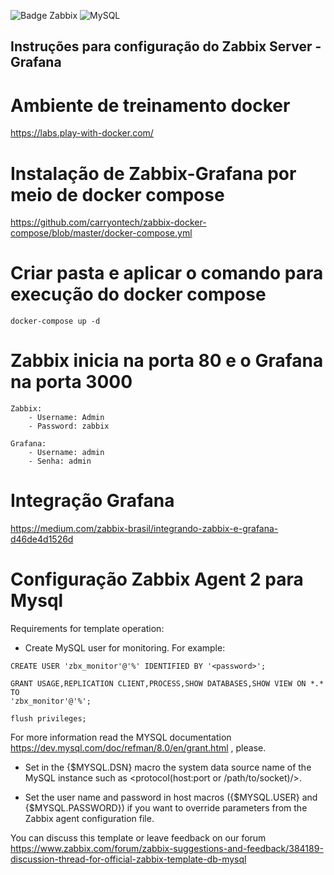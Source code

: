 ![Badge Zabbix](http://img.shields.io/static/v1?label=STATUS&message=Zabbix&color=RED&style=for-the-badge)
![MySQL](https://img.shields.io/badge/mysql-%2300f.svg?style=for-the-badge&logo=mysql&logoColor=white)

## Instruções para configuração do Zabbix Server - Grafana

# Ambiente de treinamento docker
https://labs.play-with-docker.com/


# Instalação de Zabbix-Grafana por meio de docker compose 
https://github.com/carryontech/zabbix-docker-compose/blob/master/docker-compose.yml

# Criar pasta e aplicar o comando para execução do docker compose
```
docker-compose up -d
```

# Zabbix inicia na porta 80 e o Grafana na porta 3000
```
Zabbix:
	- Username: Admin
	- Password: zabbix
```	

```
Grafana:
	- Username: admin
	- Senha: admin
```



# Integração Grafana

https://medium.com/zabbix-brasil/integrando-zabbix-e-grafana-d46de4d1526d

# Configuração Zabbix Agent 2 para Mysql
Requirements for template operation:

* Create MySQL user for monitoring. For example:
```
CREATE USER 'zbx_monitor'@'%' IDENTIFIED BY '<password>';
```
```
GRANT USAGE,REPLICATION CLIENT,PROCESS,SHOW DATABASES,SHOW VIEW ON *.* TO
'zbx_monitor'@'%';
```
```
flush privileges;
```	
For more information read the MYSQL documentation https://dev.mysql.com/doc/refman/8.0/en/grant.html , please. 
	
* Set in the {$MYSQL.DSN} macro the system data source name of the MySQL instance such as <protocol(host:port or /path/to/socket)/>.
	
* Set the user name and password in host macros ({$MYSQL.USER} and {$MYSQL.PASSWORD}) if you want to override parameters from the Zabbix agent configuration file.


You can discuss this template or leave feedback on our forum https://www.zabbix.com/forum/zabbix-suggestions-and-feedback/384189-discussion-thread-for-official-zabbix-template-db-mysql
